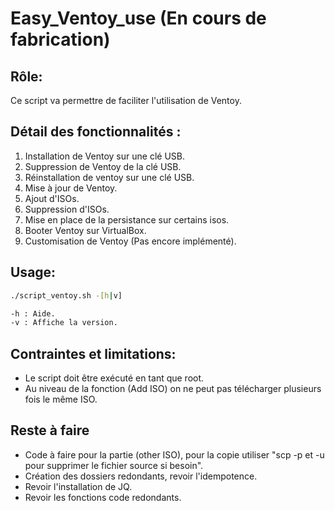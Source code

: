 # Easy_Ventoy_use (En cours de fabrication)

## Rôle:

Ce script va permettre de faciliter l'utilisation de Ventoy.

## Détail des fonctionnalités :

1. Installation de Ventoy sur une clé USB.
2. Suppression de Ventoy de la clé USB.
3. Réinstallation de ventoy sur une clé USB.
4. Mise à jour de Ventoy.
5. Ajout d'ISOs.
6. Suppression d'ISOs.
7. Mise en place de la persistance sur certains isos.
8. Booter Ventoy sur VirtualBox.
9. Customisation de Ventoy (Pas encore implémenté).

## Usage:

```bash
./script_ventoy.sh -[h|v]

-h : Aide.
-v : Affiche la version.
```               
## Contraintes et limitations:
* Le script doit être exécuté en tant que root.
* Au niveau de la fonction (Add ISO) on ne peut pas télécharger plusieurs fois le même ISO.

## Reste à faire
* Code à faire pour la partie (other ISO), pour la copie utiliser "scp -p et -u pour supprimer le fichier source si besoin".
* Création des dossiers redondants, revoir l'idempotence.
* Revoir l'installation de JQ.
* Revoir les fonctions code redondants.
